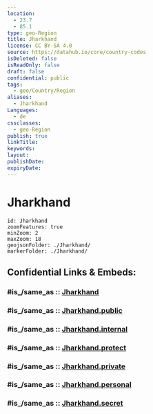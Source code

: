 ```yaml
---
location:
  - 23.7
  - 85.1
type: geo-Region
title: Jharkhand
license: CC BY-SA 4.0
source: https://datahub.io/core/country-codes
isDeleted: false
isReadOnly: false
draft: false
confidential: public
tags:
  - geo/Country/Region
aliases:
  - Jharkhand
Languages:
  - de
cssclasses:
  - geo-Region
publish: true
linkTitle:
keywords:
layout:
publishDate:
expiryDate:
---
```


# Jharkhand

```leaflet
id: Jharkhand
zoomFeatures: true 
minZoom: 2 
maxZoom: 18
geojsonFolder: ./Jharkhand/
markerFolder: ./Jharkhand/
```


## Confidential Links & Embeds: 

### #is_/same_as :: [Jharkhand](/_Standards/Earth/Continent/Asia/Indian_Subcontinent/India/States~India/Jharkhand.md) 

### #is_/same_as :: [Jharkhand.public](/_public/Earth/Continent/Asia/Indian_Subcontinent/India/States~India/Jharkhand.public.md) 

### #is_/same_as :: [Jharkhand.internal](/_internal/Earth/Continent/Asia/Indian_Subcontinent/India/States~India/Jharkhand.internal.md) 

### #is_/same_as :: [Jharkhand.protect](/_protect/Earth/Continent/Asia/Indian_Subcontinent/India/States~India/Jharkhand.protect.md) 

### #is_/same_as :: [Jharkhand.private](/_private/Earth/Continent/Asia/Indian_Subcontinent/India/States~India/Jharkhand.private.md) 

### #is_/same_as :: [Jharkhand.personal](/_personal/Earth/Continent/Asia/Indian_Subcontinent/India/States~India/Jharkhand.personal.md) 

### #is_/same_as :: [Jharkhand.secret](/_secret/Earth/Continent/Asia/Indian_Subcontinent/India/States~India/Jharkhand.secret.md)

